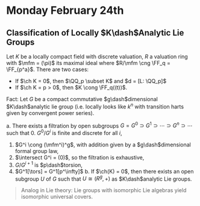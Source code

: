 # Monday February 24th

## Classification of Locally $K\dash$Analytic Lie Groups

Let $K$ be a locally compact field with discrete valuation, $R$ a valuation ring with $\mfm = (\pi)$ its maximal ideal where $R/\mfm \cng \FF_q = \FF_{p^a}$.
There are two cases:

- If $\ch K = 0$, then $\QQ_p \subset K$ and $d = [L: \QQ_p]$
- If $\ch K = p > 0$, then $K \cong \FF_q((t))$.

Fact:
Let $G$ be a compact commutative $g\dash$dimensional $K\dash$analytic lie group (i.e. locally looks like $k^n$ with transition harts given by convergent power series).

a. There exists a filtration by open subgroups $G = G^0 \supset G^1 \supset \cdots \supset G^n \supset \cdots$ such that
  0. $G^0/G^i$ is finite and discrete for all $i$, 
  1. $G^i \cong (\mfm^i)^g$, with addition given by a $g\dash$dimensional formal group law,
  2. $\intersect G^i = (0)$, so the filtration is exhaustive,
  3. $G/G^{i+1}$ is $p\dash$torsion,
  4. $G^1[\tors] = G^1[p^\infty]$
b. If $\ch(K) = 0$, then there exists an open subgroup $U$ of $G$ such that $U \cong (R^g, +)$ as $K\dash$analytic Lie groups.

> Analog in Lie theory: Lie groups with isomorphic Lie algebras yield isomorphic universal covers.
